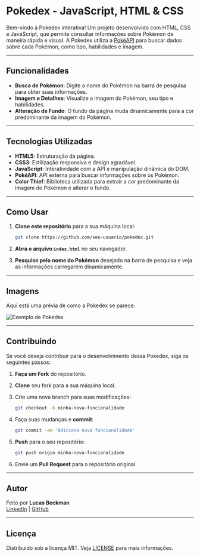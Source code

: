 # Pokedex - JavaScript, HTML & CSS

Bem-vindo à Pokedex interativa! Um projeto desenvolvido com HTML, CSS e JavaScript, que permite consultar informações sobre Pokémon de maneira rápida e visual. A Pokedex utiliza a [PokéAPI](https://pokeapi.co/) para buscar dados sobre cada Pokémon, como tipo, habilidades e imagem.

---

## Funcionalidades

- **Busca de Pokémon**: Digite o nome do Pokémon na barra de pesquisa para obter suas informações.
- **Imagem e Detalhes**: Visualize a imagem do Pokémon, seu tipo e habilidades.
- **Alteração de Fundo**: O fundo da página muda dinamicamente para a cor predominante da imagem do Pokémon.

---

## Tecnologias Utilizadas

- **HTML5**: Estruturação da página.
- **CSS3**: Estilização responsiva e design agradável.
- **JavaScript**: Interatividade com a API e manipulação dinâmica do DOM.
- **PokéAPI**: API externa para buscar informações sobre os Pokémon.
- **Color Thief**: Biblioteca utilizada para extrair a cor predominante da imagem do Pokémon e alterar o fundo.

---

## Como Usar

1. **Clone este repositório** para a sua máquina local:

    ```bash
    git clone https://github.com/seu-usuario/pokedex.git
    ```

2. **Abra o arquivo `index.html`** no seu navegador.

3. **Pesquise pelo nome do Pokémon** desejado na barra de pesquisa e veja as informações carregarem dinamicamente.

---

## Imagens

Aqui está uma prévia de como a Pokedex se parece:

![Exemplo de Pokedex](sua-imagem-aqui.png)

---

## Contribuindo

Se você deseja contribuir para o desenvolvimento dessa Pokedex, siga os seguintes passos:

1. **Faça um Fork** do repositório.
2. **Clone** seu fork para a sua máquina local.
3. Crie uma nova branch para suas modificações:

    ```bash
    git checkout -b minha-nova-funcionalidade
    ```

4. Faça suas mudanças e **commit**:

    ```bash
    git commit -am 'Adiciona nova funcionalidade'
    ```

5. **Push** para o seu repositório:

    ```bash
    git push origin minha-nova-funcionalidade
    ```

6. Envie um **Pull Request** para o repositório original.

---

## Autor

Feito por **Lucas Beckman**  
[LinkedIn](https://www.linkedin.com/in/lucas-beckman/) | [GitHub](https://github.com/seu-usuario)

---

## Licença

Distribuído sob a licença MIT. Veja [LICENSE](LICENSE) para mais informações.
